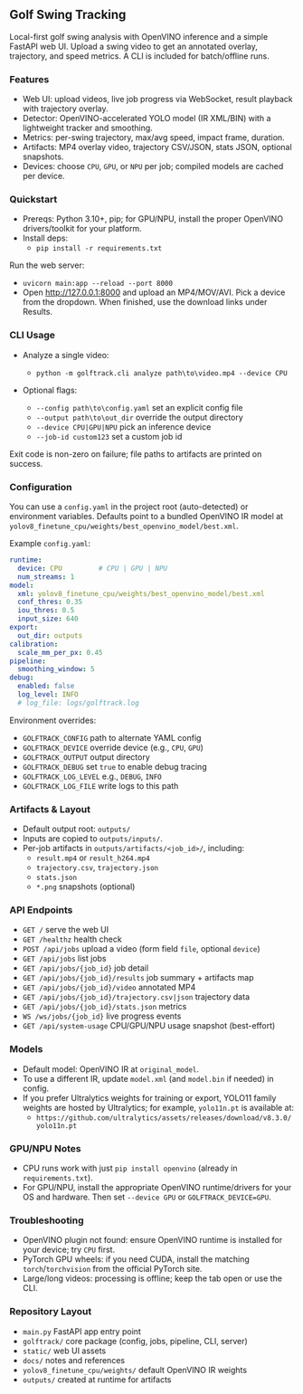 ## Golf Swing Tracking

Local-first golf swing analysis with OpenVINO inference and a simple FastAPI web UI. Upload a swing video to get an annotated overlay, trajectory, and speed metrics. A CLI is included for batch/offline runs.

### Features

- Web UI: upload videos, live job progress via WebSocket, result playback with trajectory overlay.
- Detector: OpenVINO-accelerated YOLO model (IR XML/BIN) with a lightweight tracker and smoothing.
- Metrics: per-swing trajectory, max/avg speed, impact frame, duration.
- Artifacts: MP4 overlay video, trajectory CSV/JSON, stats JSON, optional snapshots.
- Devices: choose `CPU`, `GPU`, or `NPU` per job; compiled models are cached per device.

### Quickstart

- Prereqs: Python 3.10+, pip; for GPU/NPU, install the proper OpenVINO drivers/toolkit for your platform.
- Install deps:
  - `pip install -r requirements.txt`

Run the web server:

- `uvicorn main:app --reload --port 8000`
- Open http://127.0.0.1:8000 and upload an MP4/MOV/AVI. Pick a device from the dropdown. When finished, use the download links under Results.

### CLI Usage

- Analyze a single video:
  - `python -m golftrack.cli analyze path\to\video.mp4 --device CPU`

- Optional flags:
  - `--config path\to\config.yaml` set an explicit config file
  - `--output path\to\out_dir` override the output directory
  - `--device CPU|GPU|NPU` pick an inference device
  - `--job-id custom123` set a custom job id

Exit code is non-zero on failure; file paths to artifacts are printed on success.

### Configuration

You can use a `config.yaml` in the project root (auto-detected) or environment variables. Defaults point to a bundled OpenVINO IR model at `yolov8_finetune_cpu/weights/best_openvino_model/best.xml`.

Example `config.yaml`:

```yaml
runtime:
  device: CPU         # CPU | GPU | NPU
  num_streams: 1
model:
  xml: yolov8_finetune_cpu/weights/best_openvino_model/best.xml
  conf_thres: 0.35
  iou_thres: 0.5
  input_size: 640
export:
  out_dir: outputs
calibration:
  scale_mm_per_px: 0.45
pipeline:
  smoothing_window: 5
debug:
  enabled: false
  log_level: INFO
  # log_file: logs/golftrack.log
```

Environment overrides:

- `GOLFTRACK_CONFIG` path to alternate YAML config
- `GOLFTRACK_DEVICE` override device (e.g., `CPU`, `GPU`)
- `GOLFTRACK_OUTPUT` output directory
- `GOLFTRACK_DEBUG` set `true` to enable debug tracing
- `GOLFTRACK_LOG_LEVEL` e.g., `DEBUG`, `INFO`
- `GOLFTRACK_LOG_FILE` write logs to this path

### Artifacts & Layout

- Default output root: `outputs/`
- Inputs are copied to `outputs/inputs/`.
- Per-job artifacts in `outputs/artifacts/<job_id>/`, including:
  - `result.mp4` or `result_h264.mp4`
  - `trajectory.csv`, `trajectory.json`
  - `stats.json`
  - `*.png` snapshots (optional)

### API Endpoints

- `GET /` serve the web UI
- `GET /healthz` health check
- `POST /api/jobs` upload a video (form field `file`, optional `device`)
- `GET /api/jobs` list jobs
- `GET /api/jobs/{job_id}` job detail
- `GET /api/jobs/{job_id}/results` job summary + artifacts map
- `GET /api/jobs/{job_id}/video` annotated MP4
- `GET /api/jobs/{job_id}/trajectory.csv|json` trajectory data
- `GET /api/jobs/{job_id}/stats.json` metrics
- `WS /ws/jobs/{job_id}` live progress events
- `GET /api/system-usage` CPU/GPU/NPU usage snapshot (best-effort)

### Models

- Default model: OpenVINO IR at `original_model`.
- To use a different IR, update `model.xml` (and `model.bin` if needed) in config.
- If you prefer Ultralytics weights for training or export, YOLO11 family weights are hosted by Ultralytics; for example, `yolo11n.pt` is available at:
  - `https://github.com/ultralytics/assets/releases/download/v8.3.0/yolo11n.pt`

### GPU/NPU Notes

- CPU runs work with just `pip install openvino` (already in `requirements.txt`).
- For GPU/NPU, install the appropriate OpenVINO runtime/drivers for your OS and hardware. Then set `--device GPU` or `GOLFTRACK_DEVICE=GPU`.

### Troubleshooting

- OpenVINO plugin not found: ensure OpenVINO runtime is installed for your device; try `CPU` first.
- PyTorch GPU wheels: if you need CUDA, install the matching `torch`/`torchvision` from the official PyTorch site.
- Large/long videos: processing is offline; keep the tab open or use the CLI.

### Repository Layout

- `main.py` FastAPI app entry point
- `golftrack/` core package (config, jobs, pipeline, CLI, server)
- `static/` web UI assets
- `docs/` notes and references
- `yolov8_finetune_cpu/weights/` default OpenVINO IR weights
- `outputs/` created at runtime for artifacts
